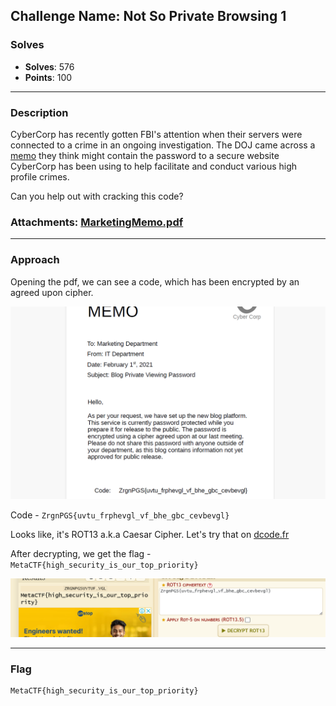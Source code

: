 ## **Challenge Name: Not So Private Browsing 1**  

### **Solves**  
- **Solves**: 576
- **Points**: 100  

---

### **Description**  
CyberCorp has recently gotten FBI's attention when their servers were connected to a crime in an ongoing investigation. The DOJ came across a [memo](Resources/MarketingMemo.pdf) they think might contain the password to a secure website CyberCorp has been using to help facilitate and conduct various high profile crimes.

Can you help out with cracking this code?

### **Attachments**: [MarketingMemo.pdf](Resources/MarketingMemo.pdf)
---

### **Approach**  

Opening the pdf, we can see a code, which has been encrypted by an agreed upon cipher.

![Image1](Resources/image1.png)

Code - `ZrgnPGS{uvtu_frphevgl_vf_bhe_gbc_cevbevgl}`

Looks like, it's ROT13 a.k.a Caesar Cipher. Let's try that on [dcode.fr](https://www.dcode.fr/rot-13-cipher)

After decrypting, we get the flag - `MetaCTF{high_security_is_our_top_priority}`

![Image2](Resources/image2.png)

---

### **Flag**  
```
MetaCTF{high_security_is_our_top_priority}
```  